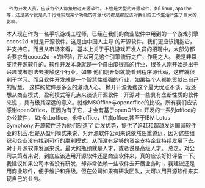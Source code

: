      作为开发人员，应该每个人都接触过开源软件。不管是大型的开源软件，如linux,apache等，还是某个就是几千行地实现某个功能的开源代码都是都应该对我们的工作生活产生了巨大的影响。
本人现在作为一名手机游戏工程师，已经在我们的商业软件中用到的一个游戏引擎cocos2d-x就是开源软件。这是由中国人主导 的开源软件。我们更应该拥抱它，并支持它。而且从市场来看，
    基本上关于手机游戏开发人员的招聘中，大部分都会要求有cocos2d -x的经验，所以可见这个引擎流行之广，作用之大。
    我是非常支持开源软件的。软件开发本身就是一个自由度很高的行业，很多人刚开始是出于兴趣或者想法去接触这个行业。如果 他们刚开始就能看到程序源代码，这样就很利于学习。而且软件开发就是一个智慧性很强的行业，如果每个人都能贡献出自己的智慧， 这样的软件是多么的激动人心。
    抛开开源免费这个最大优点不谈，我还想从商业模式，盈利模式等几点来谈谈开源软件：开源对一些具有垄断性质的软件来说 ，具有极其深远的意义。就像MSOffice与openoffice的比较。所有我们应该感谢openOffice，正因为有了它，才会有基于openOffice 开发的一系列office的办公软件，
    如;金山office，永中office，红旗office,甚至于IBM Lotus Symphony.开源软件还为他们制造了 后发优势，提供了追赶和超越发达国家软件业的机会.但是从盈利模式来说，对开源软件公司来说依然任重道远，因为这些组织和企业没有找到可行的赢利模式，从而没有足够的资金支持企业持续发展下去。对于开源软件发展来说，最大的瓶颈就是人才，或者说是高级人才。
    总之，对公司决策者来说，到底应该选用开源软件还是商业软件来，真的应该好好评估一下。我建议如果公司本省没有研发，却非常依赖一些软件去开展业务时 ，我建议还是用商业软件，便于维护和升级。但在公司如果有研发团队，大可以用开源软件来实现自己的业务。
